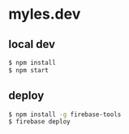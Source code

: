 # myles.dev

## local dev

```sh
$ npm install
$ npm start
```

## deploy

```sh
$ npm install -g firebase-tools
$ firebase deploy
```
